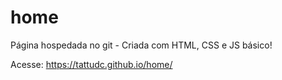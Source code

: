 # home
Página hospedada no git - Criada com HTML, CSS e JS básico!

Acesse: https://tattudc.github.io/home/
